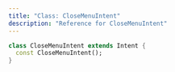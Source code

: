 ```yaml
---
title: "Class: CloseMenuIntent"
description: "Reference for CloseMenuIntent"
---
```


```dart
class CloseMenuIntent extends Intent {
  const CloseMenuIntent();
}
```
